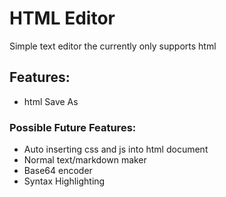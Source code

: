 # HTML Editor
Simple text editor the currently only supports html
## Features:
- html Save As
### Possible Future Features:
- Auto inserting css and js into html document
- Normal text/markdown maker
- Base64 encoder
- Syntax Highlighting
